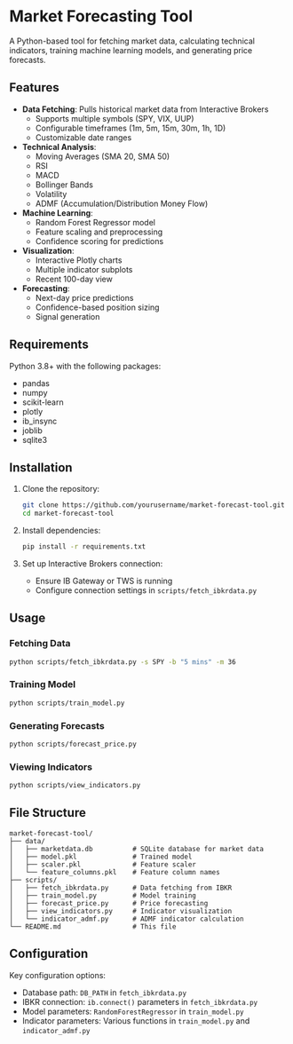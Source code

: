 # Market Forecasting Tool

A Python-based tool for fetching market data, calculating technical indicators, training machine learning models, and generating price forecasts.

## Features

- **Data Fetching**: Pulls historical market data from Interactive Brokers
  - Supports multiple symbols (SPY, VIX, UUP)
  - Configurable timeframes (1m, 5m, 15m, 30m, 1h, 1D)
  - Customizable date ranges
- **Technical Analysis**:
  - Moving Averages (SMA 20, SMA 50)
  - RSI
  - MACD
  - Bollinger Bands
  - Volatility
  - ADMF (Accumulation/Distribution Money Flow)
- **Machine Learning**:
  - Random Forest Regressor model
  - Feature scaling and preprocessing
  - Confidence scoring for predictions
- **Visualization**:
  - Interactive Plotly charts
  - Multiple indicator subplots
  - Recent 100-day view
- **Forecasting**:
  - Next-day price predictions
  - Confidence-based position sizing
  - Signal generation

## Requirements

Python 3.8+ with the following packages:
- pandas
- numpy
- scikit-learn
- plotly
- ib_insync
- joblib
- sqlite3

## Installation

1. Clone the repository:
   ```bash
   git clone https://github.com/yourusername/market-forecast-tool.git
   cd market-forecast-tool
   ```

2. Install dependencies:
   ```bash
   pip install -r requirements.txt
   ```

3. Set up Interactive Brokers connection:
   - Ensure IB Gateway or TWS is running
   - Configure connection settings in `scripts/fetch_ibkrdata.py`

## Usage

### Fetching Data
```bash
python scripts/fetch_ibkrdata.py -s SPY -b "5 mins" -m 36
```

### Training Model
```bash
python scripts/train_model.py
```

### Generating Forecasts
```bash
python scripts/forecast_price.py
```

### Viewing Indicators
```bash
python scripts/view_indicators.py
```

## File Structure

```
market-forecast-tool/
├── data/
│   ├── marketdata.db          # SQLite database for market data
│   ├── model.pkl              # Trained model
│   ├── scaler.pkl             # Feature scaler
│   └── feature_columns.pkl    # Feature column names
├── scripts/
│   ├── fetch_ibkrdata.py      # Data fetching from IBKR
│   ├── train_model.py         # Model training
│   ├── forecast_price.py      # Price forecasting
│   ├── view_indicators.py     # Indicator visualization
│   └── indicator_admf.py      # ADMF indicator calculation
└── README.md                  # This file
```

## Configuration

Key configuration options:

- Database path: `DB_PATH` in `fetch_ibkrdata.py`
- IBKR connection: `ib.connect()` parameters in `fetch_ibkrdata.py`
- Model parameters: `RandomForestRegressor` in `train_model.py`
- Indicator parameters: Various functions in `train_model.py` and `indicator_admf.py`